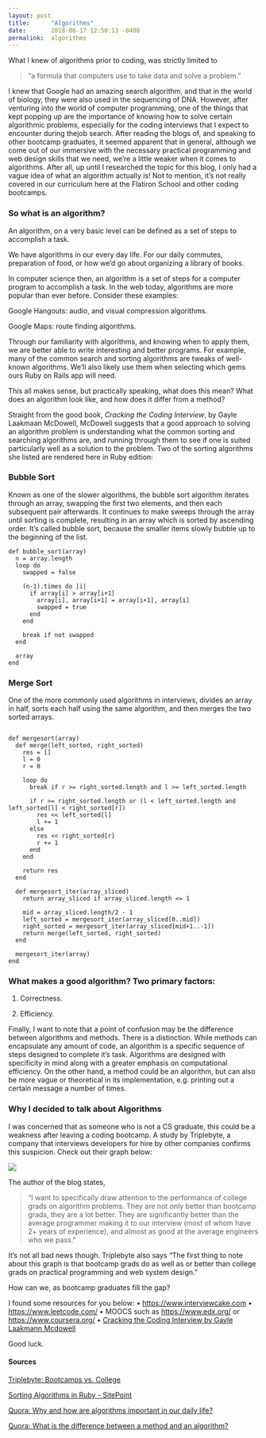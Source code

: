 ```yaml
---
layout: post
title:      "Algorithms"
date:       2018-06-17 12:50:13 -0400
permalink:  algorithms
---
```


What I knew of algorithms prior to coding, was strictly limited to 

>“a formula that computers use to take data and solve a problem.” 

I knew that Google had an amazing search algorithm, and that in the world of biology, they were also used in the sequencing of DNA. However, after venturing into the world of computer programming, one of the things that kept popping up are the importance of knowing how to solve certain algorithmic problems, especially for the coding interviews that I expect to encounter during thejob search. After reading the blogs of, and speaking to other bootcamp graduates, it seemed apparent that in general, although we come out of our immersive with the necessary practical programming and web design skills that we need, we’re a little weaker when it comes to algorithms. After all, up until I researched the topic for this blog, I only had a vague idea of what an algorithm actually is! Not to mention, it’s not really covered in our curriculum here at the Flatiron School and other coding bootcamps.

### So what is an algorithm?

An algorithm, on a very basic level can be defined as a set of steps to accomplish a task.

We have algorithms in our every day life. For our daily commutes, preparation of food, or how we’d go about organizing a library of books.

In computer science then, an algorithm is a set of steps for a computer program to accomplish a task. In the web today, algorithms are more popular than ever before. Consider these examples:

Google Hangouts: audio, and visual compression algorithms.

Google Maps: route finding algorithms.

Through our familiarity with algorithms, and knowing when to apply them, we are better able to write interesting and better programs. For example, many of the common search and sorting algorithms are tweaks of well-known algorithms. We’ll also likely use them when selecting which gems ours Ruby on Rails app will need.

This all makes sense, but practically speaking, what does this mean? What does an algorithm look like, and how does it differ from a method?

Straight from the good book, *Cracking the Coding Interview*, by Gayle Laakmaan McDowell, McDowell suggests that a good approach to solving an algorithm problem is understanding what the common sorting and searching algorithms are, and running through them to see if one is suited particularly well as a solution to the problem. Two of the sorting algorithms she listed are rendered here in Ruby edition:

### Bubble Sort

Known as one of the slower algorithms, the bubble sort algorithm iterates through an array, swapping the first two elements, and then each subsequent pair afterwards. It continues to make sweeps through the array until sorting is complete, resulting in an array which is sorted by ascending order. It’s called bubble sort, because the smaller items slowly bubble up to the beginning of the list.

```
def bubble_sort(array)
  n = array.length
  loop do
    swapped = false

    (n-1).times do |i|
      if array[i] > array[i+1]
        array[i], array[i+1] = array[i+1], array[i]
        swapped = true
      end
    end

    break if not swapped
  end

  array
end
```

### Merge Sort

One of the more commonly used algorithms in interviews, divides an array in half, sorts each half using the same algorithm, and then merges the two sorted arrays.
```

def mergesort(array)
  def merge(left_sorted, right_sorted)
    res = []
    l = 0
    r = 0

    loop do
      break if r >= right_sorted.length and l >= left_sorted.length

      if r >= right_sorted.length or (l < left_sorted.length and left_sorted[l] < right_sorted[r])
        res << left_sorted[l]
        l += 1
      else
        res << right_sorted[r]
        r += 1
      end
    end

    return res
  end

  def mergesort_iter(array_sliced)
    return array_sliced if array_sliced.length <= 1

    mid = array_sliced.length/2 - 1
    left_sorted = mergesort_iter(array_sliced[0..mid])
    right_sorted = mergesort_iter(array_sliced[mid+1..-1])
    return merge(left_sorted, right_sorted)
  end

  mergesort_iter(array)
end
```

### What makes a good algorithm? Two primary factors:

1.	Correctness.

2.	Efficiency.

Finally, I want to note that a point of confusion may be the difference between algorithms and methods. There is a distinction. While methods can encapsulate any amount of code, an algorithm is a specific sequence of steps designed to complete it’s task. Algorithms are designed with specificity in mind along with a greater emphasis on computational efficiency. On the other hand, a method could be an algorithm, but can also be more vague or theoretical in its implementation, e.g. printing out a certain message a number of times.

### Why I decided to talk about Algorithms

I was concerned that as someone who is not a CS graduate, this could be a weakness after leaving a coding bootcamp. A study by Triplebyte, a company that interviews developers for hire by other companies confirms this suspicion. Check out their graph below:

![](https://imgur.com/TW4wgcx.png)
 
The author of the blog states, 

> “I want to specifically draw attention to the performance of college grads on algorithm problems. They are not only better than bootcamp grads, they are a lot better. They are significantly better than the average programmer making it to our interview (most of whom have 2+ years of experience), and almost as good at the average engineers who we pass.”

It’s not all bad news though. Triplebyte also says “The first thing to note about this graph is that bootcamp grads do as well as or better than college grads on practical programming and web system design.”

How can we, as bootcamp graduates fill the gap?

I found some resources for you below:
•	https://www.interviewcake.com
•	https://www.leetcode.com/
•	MOOCS such as https://www.edx.org/ or https://www.coursera.org/
•	[Cracking the Coding Interview by Gayle Laakmann Mcdowell](http://www.crackingthecodinginterview.com/)

Good luck.

#### Sources

[Triplebyte: Bootcamps vs. College](https://triplebyte.com/blog/bootcamps-vs-college)

[Sorting Algorithms in Ruby - SitePoint](https://www.sitepoint.com/sorting-algorithms-ruby/)

[Quora: Why and how are algorithms important in our daily life?](https://www.quora.com/Why-and-how-are-algorithms-are-important-in-our-daily-life)

[Quora: What is the difference between a method and an algorithm?](https://www.quora.com/What-is-the-difference-between-a-method-and-an-algorithm)
